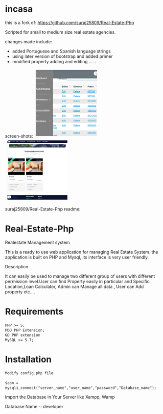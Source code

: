 # incasa

this is a fork of:
https://github.com/suraj25809/Real-Estate-Php

Scripted for small to medium size real estate agencies.

changes made include:
- added Portuguese and Spanish language strings
- using later version of bootstrap and added primer
- modified property adding and editing
......

screen-shots:
<img src="img4.jpg" style="max-width:200px;padding:5px">
<img src="img6.jpg" style="max-width:200px;padding:5px">


suraj25809/Real-Estate-Php readme:
# Real-Estate-Php

Realestate Management system

This is a ready to use web application for managing Real Estate System. the application is built on PHP and Mysql, its interface is very user friendly.

Description

It can easily be used to manage two different group of users with different permission level.User can find Property easily in particular and Specific Location,Loan Calculator, Admin can Manage all data , User can Add property etc....

# Requirements

    PHP >= 5;
    PDO PHP Extension;
    GD PHP extension
    MySQL >= 5.7;


# Installation

    Modify config.php file

    $con = mysqli_connect("server_name","user_name","password","Database_name");

Import the Database in Your Server like Xampp, Wamp

Database Name -: developer

